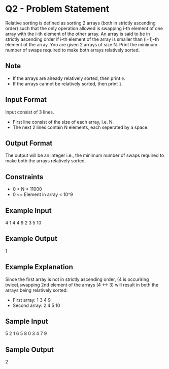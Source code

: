 # Q2 - Problem Statement
Relative sorting is defined as sorting 2 arrays (both in strictly ascending order) such that the only operation allowed is swapping i-th element of one array with the i-th element of the other array.
An array is said to be in strictly ascending order if i-th element of the array is smaller than (i+1)-th element of the array.
You are given 2 arrays of size N. Print the minimum number of swaps required to make both arrays relatively sorted.

## Note
* If the arrays are already relatively sorted, then print `0`.
* If the arrays cannot be relatively sorted, then print `1`.

## Input Format
Input consist of 3 lines.
* First line consist of the size of each array, i.e. N.
* The next 2 lines contain N elements, each seperated by a space.

## Output Format
The output will be an integer i.e., the minimum number of swaps required to make both the arrays relatively sorted.

## Constraints
* 0 < N < 11000
* 0 <= Element in array < 10^9

## Example Input
4
1 4 4 9
2 3 5 10

## Example Output
1

## Example Explanation
Since the first array is not in strictly ascending order, (4 is occuriring twice),swapping 2nd element of the arrays (4 <-> 3) will result in both the arrays being relatively sorted:
* First array: 1 3 4 9
* Second array: 2 4 5 10

## Sample Input
5
2 1 6 5 8
0 3 4 7 9

## Sample Output
2